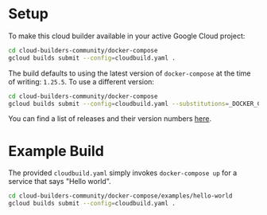 # Setup

To make this cloud builder available in your active Google Cloud project:
```bash
cd cloud-builders-community/docker-compose
gcloud builds submit --config=cloudbuild.yaml .
```

The build defaults to using the latest version of `docker-compose` at the time of writing: `1.25.5`. To use a different version:
```bash
cd cloud-builders-community/docker-compose
gcloud builds submit --config=cloudbuild.yaml --substitutions=_DOCKER_COMPOSE_VERSION="1.24.0"
```

You can find a list of releases and their version numbers [here](https://github.com/docker/compose/releases).


# Example Build
The provided `cloudbuild.yaml` simply invokes `docker-compose up` for a service that says "Hello world".

```bash
cd cloud-builders-community/docker-compose/examples/hello-world
gcloud builds submit --config=cloudbuild.yaml .
```
